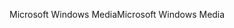 <span data-ttu-id="08f07-101">Microsoft Windows Media</span><span class="sxs-lookup"><span data-stu-id="08f07-101">Microsoft Windows Media</span></span>
